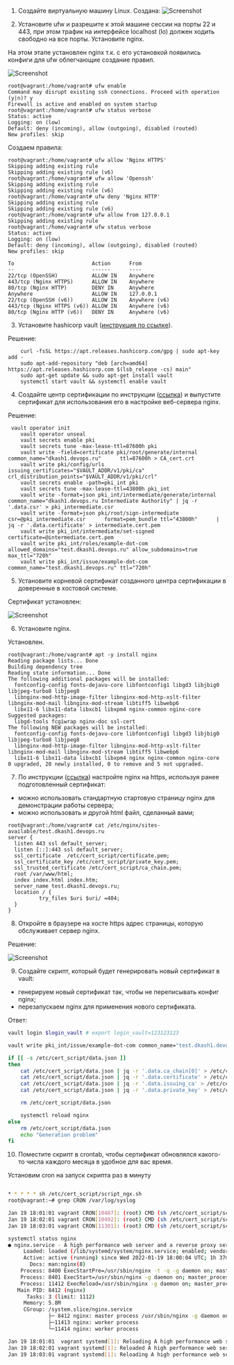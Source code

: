 
1. Создайте виртуальную машину Linux.
Создана:
![Screenshot](img/linux_install.jpg)

2. Установите ufw и разрешите к этой машине сессии на порты 22 и 443, при этом трафик на интерфейсе localhost (lo) должен ходить свободно на все порты.
Установите nginx.

На этом этапе установлен nginx т.к. с его установкой появились конфиги для ufw облегчающие создание правил.

![Screenshot](img/nginx_install.jpg)

```
root@vagrant:/home/vagrant# ufw enable
Command may disrupt existing ssh connections. Proceed with operation (y|n)? y
Firewall is active and enabled on system startup
root@vagrant:/home/vagrant# ufw status verbose
Status: active
Logging: on (low)
Default: deny (incoming), allow (outgoing), disabled (routed)
New profiles: skip
```

Создаем правила:
```
root@vagrant:/home/vagrant# ufw allow 'Nginx HTTPS'
Skipping adding existing rule
Skipping adding existing rule (v6)
root@vagrant:/home/vagrant# ufw allow 'Openssh'
Skipping adding existing rule
Skipping adding existing rule (v6)
root@vagrant:/home/vagrant# ufw deny 'Nginx HTTP'
Skipping adding existing rule
Skipping adding existing rule (v6)
root@vagrant:/home/vagrant# ufw allow from 127.0.0.1
Skipping adding existing rule
root@vagrant:/home/vagrant# ufw status verbose
Status: active
Logging: on (low)
Default: deny (incoming), allow (outgoing), disabled (routed)
New profiles: skip

To                         Action      From
--                         ------      ----
22/tcp (OpenSSH)           ALLOW IN    Anywhere
443/tcp (Nginx HTTPS)      ALLOW IN    Anywhere
80/tcp (Nginx HTTP)        DENY IN     Anywhere
Anywhere                   ALLOW IN    127.0.0.1
22/tcp (OpenSSH (v6))      ALLOW IN    Anywhere (v6)
443/tcp (Nginx HTTPS (v6)) ALLOW IN    Anywhere (v6)
80/tcp (Nginx HTTP (v6))   DENY IN     Anywhere (v6)
```

3. Установите hashicorp vault ([инструкция по ссылке](https://learn.hashicorp.com/tutorials/vault/getting-started-install?in=vault/getting-started#install-vault)).

Решение:
```
    curl -fsSL https://apt.releases.hashicorp.com/gpg | sudo apt-key add -
    sudo apt-add-repository "deb [arch=amd64] https://apt.releases.hashicorp.com $(lsb_release -cs) main"
    sudo apt-get update && sudo apt-get install vault
    systemctl start vault && systemctl enable vault
```

4. Cоздайте центр сертификации по инструкции ([ссылка](https://learn.hashicorp.com/tutorials/vault/pki-engine?in=vault/secrets-management)) и выпустите сертификат для использования его в настройке веб-сервера nginx.

Решение:
```
 vault operator init
    vault operator unseal
    vault secrets enable pki
    vault secrets tune -max-lease-ttl=87600h pki
    vault write -field=certificate pki/root/generate/internal      common_name="dkash1.devops.ru"      ttl=87600h > CA_cert.crt
    vault write pki/config/urls      issuing_certificates="$VAULT_ADDR/v1/pki/ca"      crl_distribution_points="$VAULT_ADDR/v1/pki/crl"
    vault secrets enable -path=pki_int pki
    vault secrets tune -max-lease-ttl=43800h pki_int
    vault write -format=json pki_int/intermediate/generate/internal common_name="dkash1.devops.ru Intermediate Authority" | jq -r '.data.csr' > pki_intermediate.csr
    vault write -format=json pki/root/sign-intermediate csr=@pki_intermediate.csr      format=pem_bundle ttl="43800h"      | jq -r '.data.certificate' > intermediate.cert.pem
    vault write pki_int/intermediate/set-signed certificate=@intermediate.cert.pem
    vault write pki_int/roles/example-dot-com allowed_domains="test.dkash1.devops.ru" allow_subdomains=true max_ttl="720h"
    vault write pki_int/issue/example-dot-com common_name="test.dkash1.devops.ru" ttl="720h"
```
5. Установите корневой сертификат созданного центра сертификации в доверенные в хостовой системе.

Сертификат установлен:

![Screenshot](img/sert_install.jpg)

6. Установите nginx.

Установлен.
```
root@vagrant:/home/vagrant# apt -y install nginx
Reading package lists... Done
Building dependency tree
Reading state information... Done
The following additional packages will be installed:
  fontconfig-config fonts-dejavu-core libfontconfig1 libgd3 libjbig0 libjpeg-turbo8 libjpeg8
  libnginx-mod-http-image-filter libnginx-mod-http-xslt-filter libnginx-mod-mail libnginx-mod-stream libtiff5 libwebp6
  libx11-6 libx11-data libxcb1 libxpm4 nginx-common nginx-core
Suggested packages:
  libgd-tools fcgiwrap nginx-doc ssl-cert
The following NEW packages will be installed:
  fontconfig-config fonts-dejavu-core libfontconfig1 libgd3 libjbig0 libjpeg-turbo8 libjpeg8
  libnginx-mod-http-image-filter libnginx-mod-http-xslt-filter libnginx-mod-mail libnginx-mod-stream libtiff5 libwebp6
  libx11-6 libx11-data libxcb1 libxpm4 nginx nginx-common nginx-core
0 upgraded, 20 newly installed, 0 to remove and 5 not upgraded.
```
7. По инструкции ([ссылка](https://nginx.org/en/docs/http/configuring_https_servers.html)) настройте nginx на https, используя ранее подготовленный сертификат:
  - можно использовать стандартную стартовую страницу nginx для демонстрации работы сервера;
  - можно использовать и другой html файл, сделанный вами;
```
root@vagrant:/home/vagrant# cat /etc/nginx/sites-available/test.dkash1.devops.ru
server {
  listen 443 ssl default_server;
  listen [::]:443 ssl default_server;
  ssl_certificate  /etc/cert_script/certificate.pem;
  ssl_certificate_key /etc/cert_script/private_key.pem;
  ssl_trusted_certificate /etc/cert_script/ca_chain.pem;
  root /var/www/html;
  index index.html index.htm;
  server_name test.dkash1.devops.ru;
  location / {
          try_files $uri $uri/ =404;
  }
}
```

8. Откройте в браузере на хосте https адрес страницы, которую обслуживает сервер nginx.

Решение:

![Screenshot](img/cert_nginx.jpg)

9. Создайте скрипт, который будет генерировать новый сертификат в vault:
  - генерируем новый сертификат так, чтобы не переписывать конфиг nginx;
  - перезапускаем nginx для применения нового сертификата.

Ответ:
```bash
vault login $login_vault # export login_vault=123123123

vault write pki_int/issue/example-dot-com common_name="test.dkash1.devops.ru" ttl="720h" -format=json > /etc/cert_script/data.json

if [[ -s /etc/cert_script/data.json ]]
then 
    cat /etc/cert_script/data.json | jq -r '.data.ca_chain[0]' > /etc/cert_script/ca_chain.pem
    cat /etc/cert_script/data.json | jq -r '.data.certificate' > /etc/cert_script/certificate.pem
    cat /etc/cert_script/data.json | jq -r '.data.issuing_ca' > /etc/cert_script/issuing_ca.pem
    cat /etc/cert_script/data.json | jq -r '.data.private_key' > /etc/cert_script/private_key.pem

    rm /etc/cert_script/data.json

    systemctl reload nginx
else
    rm /etc/cert_script/data.json
    echo "Generation problem"
fi
```
10. Поместите скрипт в crontab, чтобы сертификат обновлялся какого-то числа каждого месяца в удобное для вас время.

Установим cron на запуск скрипта раз в минуту 
```bash

* * * * * sh /etc/cert_script/script_ngx.sh
root@vagrant:~# grep CRON /var/log/syslog

Jan 19 18:01:01 vagrant CRON[10487]: (root) CMD (sh /etc/cert_script/script_ngx.sh )
Jan 19 18:02:01 vagrant CRON[10492]: (root) CMD (sh /etc/cert_script/script_ngx.sh )
Jan 19 18:03:01 vagrant CRON[11301]: (root) CMD (sh /etc/cert_script/script_ngx.sh )

systemctl status nginx
● nginx.service - A high performance web server and a reverse proxy server
     Loaded: loaded (/lib/systemd/system/nginx.service; enabled; vendor preset: enabled)
     Active: active (running) since Wed 2022-01-19 18:00:04 UTC; 1h 37min ago
       Docs: man:nginx(8)
    Process: 8400 ExecStartPre=/usr/sbin/nginx -t -q -g daemon on; master_process on; (code=exited, status=0/SUCCESS)
    Process: 8401 ExecStart=/usr/sbin/nginx -g daemon on; master_process on; (code=exited, status=0/SUCCESS)
    Process: 11412 ExecReload=/usr/sbin/nginx -g daemon on; master_process on; -s reload (code=exited, status=0/SUCCESS)
   Main PID: 8412 (nginx)
      Tasks: 3 (limit: 1112)
     Memory: 5.8M
     CGroup: /system.slice/nginx.service
             ├─ 8412 nginx: master process /usr/sbin/nginx -g daemon on; master_process on;
             ├─11413 nginx: worker process
             └─11414 nginx: worker process

Jan 19 18:01:01  vagrant systemd[1]: Reloading A high performance web server and a reverse proxy server.
Jan 19 18:02:01 vagrant systemd[1]: Reloaded A high performance web server and a reverse proxy server.
Jan 19 18:03:01 vagrant systemd[1]: Reloading A high performance web server and a reverse proxy server.


